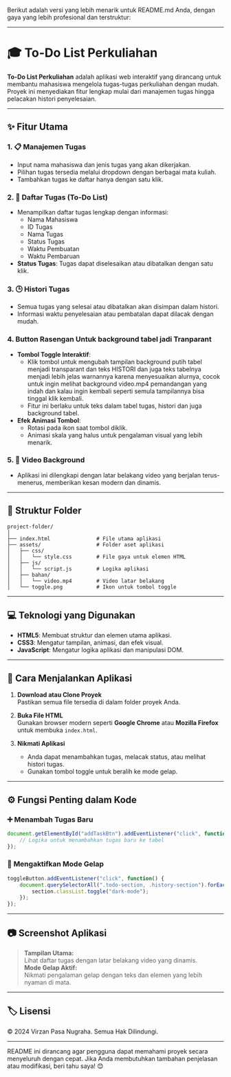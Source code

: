 Berikut adalah versi yang lebih menarik untuk README.md Anda, dengan gaya yang lebih profesional dan terstruktur:  

---

# 🎓 To-Do List Perkuliahan  

**To-Do List Perkuliahan** adalah aplikasi web interaktif yang dirancang untuk membantu mahasiswa mengelola tugas-tugas perkuliahan dengan mudah. Proyek ini menyediakan fitur lengkap mulai dari manajemen tugas hingga pelacakan histori penyelesaian.  

---

## ✨ **Fitur Utama**  

### 1. 📋 **Manajemen Tugas**  
- Input nama mahasiswa dan jenis tugas yang akan dikerjakan.  
- Pilihan tugas tersedia melalui dropdown dengan berbagai mata kuliah.  
- Tambahkan tugas ke daftar hanya dengan satu klik.  

### 2. 📝 **Daftar Tugas (To-Do List)**  
- Menampilkan daftar tugas lengkap dengan informasi:  
  - Nama Mahasiswa  
  - ID Tugas  
  - Nama Tugas  
  - Status Tugas  
  - Waktu Pembuatan  
  - Waktu Pembaruan  
- **Status Tugas**: Tugas dapat diselesaikan atau dibatalkan dengan satu klik.  

### 3. 🕒 **Histori Tugas**  
- Semua tugas yang selesai atau dibatalkan akan disimpan dalam histori.  
- Informasi waktu penyelesaian atau pembatalan dapat dilacak dengan mudah.  

### 4. Button Rasengan **Untuk background tabel jadi Tranparant**  
- **Tombol Toggle Interaktif**:  
  - Klik tombol untuk mengubah tampilan background putih tabel menjadi transparant dan teks HISTORI dan juga teks tabelnya menjadi lebih jelas warnannya karena menyesuaikan alurnya, cocok untuk ingin melihat background video.mp4 pemandangan yang indah dan kalau ingin kembali seperti semula tampilannya bisa tinggal klik kembali.
  - Fitur ini berlaku untuk teks dalam tabel tugas, histori dan juga background tabel.  
- **Efek Animasi Tombol**:  
  - Rotasi pada ikon saat tombol diklik.  
  - Animasi skala yang halus untuk pengalaman visual yang lebih menarik.  

### 5. 🎥 **Video Background**  
- Aplikasi ini dilengkapi dengan latar belakang video yang berjalan terus-menerus, memberikan kesan modern dan dinamis.  

---

## 📂 **Struktur Folder**  
```
project-folder/  
│  
├── index.html               # File utama aplikasi  
├── assets/                  # Folder aset aplikasi  
│   ├── css/  
│   │   └── style.css        # File gaya untuk elemen HTML  
│   ├── js/  
│   │   └── script.js        # Logika aplikasi  
│   ├── bahan/  
│   │   └── video.mp4        # Video latar belakang  
│   └── toggle.png           # Ikon untuk tombol toggle  
```  

---

## 💻 **Teknologi yang Digunakan**  
- **HTML5**: Membuat struktur dan elemen utama aplikasi.  
- **CSS3**: Mengatur tampilan, animasi, dan efek visual.  
- **JavaScript**: Mengatur logika aplikasi dan manipulasi DOM.  

---

## 🚀 **Cara Menjalankan Aplikasi**  
1. **Download atau Clone Proyek**  
   Pastikan semua file tersedia di dalam folder proyek Anda.  

2. **Buka File HTML**  
   Gunakan browser modern seperti **Google Chrome** atau **Mozilla Firefox** untuk membuka `index.html`.  

3. **Nikmati Aplikasi**  
   - Anda dapat menambahkan tugas, melacak status, atau melihat histori tugas.  
   - Gunakan tombol toggle untuk beralih ke mode gelap.  

---

## ⚙️ **Fungsi Penting dalam Kode**  

### ➕ **Menambah Tugas Baru**  
```javascript
document.getElementById("addTaskBtn").addEventListener("click", function() {  
    // Logika untuk menambahkan tugas baru ke tabel  
});  
```  

### 🌙 **Mengaktifkan Mode Gelap**  
```javascript
toggleButton.addEventListener("click", function() {  
    document.querySelectorAll(".todo-section, .history-section").forEach(section => {  
        section.classList.toggle("dark-mode");  
    });  
});  
```  

---

## 📷 **Screenshot Aplikasi**  
> **Tampilan Utama:**  
Lihat daftar tugas dengan latar belakang video yang dinamis.  
> **Mode Gelap Aktif:**  
Nikmati pengalaman gelap dengan teks dan elemen yang lebih nyaman di mata.  

---

## 🏷️ **Lisensi**  
&copy; 2024 Virzan Pasa Nugraha. Semua Hak Dilindungi.  

---

README ini dirancang agar pengguna dapat memahami proyek secara menyeluruh dengan cepat. Jika Anda membutuhkan tambahan penjelasan atau modifikasi, beri tahu saya! 😊